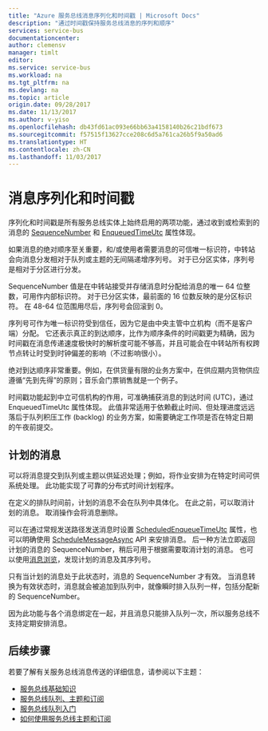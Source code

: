 ```yaml
---
title: "Azure 服务总线消息序列化和时间戳 | Microsoft Docs"
description: "通过时间戳保持服务总线消息的序列和顺序"
services: service-bus
documentationcenter: 
author: clemensv
manager: timlt
editor: 
ms.service: service-bus
ms.workload: na
ms.tgt_pltfrm: na
ms.devlang: na
ms.topic: article
origin.date: 09/28/2017
ms.date: 11/13/2017
ms.author: v-yiso
ms.openlocfilehash: db43fd61ac093e66bb63a4158140b26c21bdf673
ms.sourcegitcommit: f57515f13627cce208c6d5a761ca26b5f9a50ad6
ms.translationtype: HT
ms.contentlocale: zh-CN
ms.lasthandoff: 11/03/2017
---
```

# <a name="message-sequencing-and-timestamps"></a>消息序列化和时间戳

序列化和时间戳是所有服务总线实体上始终启用的两项功能，通过收到或检索到的消息的 [SequenceNumber](https://docs.microsoft.com/en-us//dotnet/api/microsoft.servicebus.messaging.brokeredmessage.sequencenumber) 和 [EnqueuedTimeUtc](https://docs.microsoft.com/en-us//dotnet/api/microsoft.servicebus.messaging.brokeredmessage.enqueuedtimeutc) 属性体现。

如果消息的绝对顺序至关重要，和/或使用者需要消息的可信唯一标识符，中转站会向消息分发相对于队列或主题的无间隔递增序列号。 对于已分区实体，序列号是相对于分区进行分发。

SequenceNumber 值是在中转站接受并存储消息时分配给消息的唯一 64 位整数，可用作内部标识符。 对于已分区实体，最前面的 16 位数反映的是分区标识符。 在 48-64 位范围用尽后，序列号会回滚到 0。

序列号可作为唯一标识符受到信任，因为它是由中央主管中立机构（而不是客户端）分配。 它还表示真正的到达顺序，比作为顺序条件的时间戳更为精确，因为时间戳在消息传递速度极快时的解析度可能不够高，并且可能会在中转站所有权跨节点转让时受到时钟偏差的影响（不过影响很小）。

绝对到达顺序非常重要。例如，在供货量有限的业务方案中，在供应期内货物供应遵循“先到先得”的原则；音乐会门票销售就是一个例子。

时间戳功能起到中立可信机构的作用，可准确捕获消息的到达时间 (UTC)，通过 EnqueuedTimeUtc 属性体现。 此值非常适用于依赖截止时间、但处理进度远远落后于队列积压工作 (backlog) 的业务方案，如需要确定工作项是否在特定日期的午夜前提交。

## <a name="scheduled-messages"></a>计划的消息

可以将消息提交到队列或主题以供延迟处理；例如，将作业安排为在特定时间可供系统处理。 此功能实现了可靠的分布式时间计划程序。

在定义的排队时间前，计划的消息不会在队列中具体化。 在此之前，可以取消计划的消息。 取消操作会将消息删除。

可以在通过常规发送路径发送消息时设置 [ScheduledEnqueueTimeUtc](https://docs.microsoft.com/en-us//dotnet/api/microsoft.azure.servicebus.message.scheduledenqueuetimeutc) 属性，也可以明确使用 [ScheduleMessageAsync](https://docs.microsoft.com/en-us//dotnet/api/microsoft.azure.servicebus.queueclient.schedulemessageasync#Microsoft_Azure_ServiceBus_QueueClient_ScheduleMessageAsync_Microsoft_Azure_ServiceBus_Message_System_DateTimeOffset_) API 来安排消息。 后一种方法立即返回计划的消息的 SequenceNumber，稍后可用于根据需要取消计划的消息。 也可以使用[消息浏览](message-browsing.md)，发现计划的消息及其序列号。

只有当计划的消息处于此状态时，消息的 SequenceNumber 才有效。 当消息转换为有效状态时，消息就会被追加到队列中，就像瞬时排入队列一样，包括分配新的 SequenceNumber。

因为此功能与各个消息绑定在一起，并且消息只能排入队列一次，所以服务总线不支持定期安排消息。

## <a name="next-steps"></a>后续步骤

若要了解有关服务总线消息传送的详细信息，请参阅以下主题：

* [服务总线基础知识](service-bus-fundamentals-hybrid-solutions.md)
* [服务总线队列、主题和订阅](service-bus-queues-topics-subscriptions.md)
* [服务总线队列入门](service-bus-dotnet-get-started-with-queues.md)
* [如何使用服务总线主题和订阅](service-bus-dotnet-how-to-use-topics-subscriptions.md)